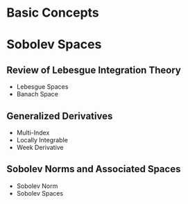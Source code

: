 # Basic Concepts #

# Sobolev Spaces #

## Review of Lebesgue Integration Theory ##

* Lebesgue Spaces
* Banach Space

## Generalized Derivatives ##

* Multi-Index
* Locally Integrable
* Week Derivative

## Sobolev Norms and Associated Spaces ##

* Sobolev Norm
* Sobolev Spaces
